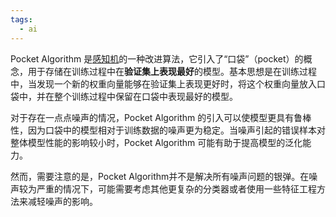 ```yaml
---
tags:
  - ai
---
```


Pocket Algorithm 是[感知机](感知机.md)的一种改进算法，它引入了“口袋”（pocket）的概念，用于存储在训练过程中在**验证集上表现最好**的模型。基本思想是在训练过程中，当发现一个新的权重向量能够在验证集上表现更好时，将这个权重向量放入口袋中，并在整个训练过程中保留在口袋中表现最好的模型。

对于存在一点点噪声的情况，Pocket Algorithm 的引入可以使模型更具有鲁棒性，因为口袋中的模型相对于训练数据的噪声更为稳定。当噪声引起的错误样本对整体模型性能的影响较小时，Pocket Algorithm 可能有助于提高模型的泛化能力。

然而，需要注意的是，Pocket Algorithm并不是解决所有噪声问题的银弹。在噪声较为严重的情况下，可能需要考虑其他更复杂的分类器或者使用一些特征工程方法来减轻噪声的影响。
